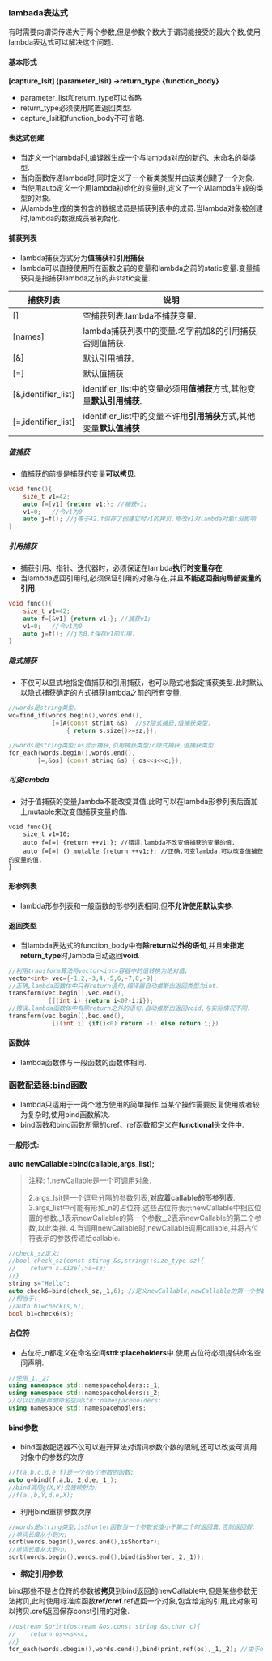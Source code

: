 ### lambada表达式

有时需要向谓词传递大于两个参数,但是参数个数大于谓词能接受的最大个数,使用lambda表达式可以解决这个问题.

#### 基本形式

**[capture_lsit] (parameter_lsit) ->return_type {function_body}**

* parameter_list和return_type可以省略
* return_type必须使用尾置返回类型.
* capture_lsit和function_body不可省略.

#### 表达式创建

* 当定义一个lambda时,编译器生成一个与lambda对应的新的、未命名的类类型.
* 当向函数传递lambda时,同时定义了一个新类类型并由该类创建了一个对象.
* 当使用auto定义一个用lambda初始化的变量时,定义了一个从lambda生成的类型的对象.
* 从lambda生成的类包含的数据成员是捕获列表中的成员.当lambda对象被创建时,lambda的数据成员被初始化.

#### 捕获列表

* lambda捕获方式分为**值捕获**和**引用捕获**
* lambda可以直接使用所在函数之前的变量和lambda之前的static变量.变量捕获只是指捕获lambda之前的非static变量.

| 捕获列表            | 说明                                                         |
| ------------------- | ------------------------------------------------------------ |
| []                  | 空捕获列表.lambda不捕获变量.                                 |
| [names]             | lambda捕获列表中的变量.名字前加&的引用捕获,否则值捕获.       |
| [&]                 | 默认引用捕获.                                                |
| [=]                 | 默认值捕获                                                   |
| [&,identifier_list] | identifier_list中的变量必须用**值捕获**方式,其他变量**默认引用捕获**. |
| [=,identifier_list] | identifier_list中的变量不许用**引用捕获**方式,其他变量**默认值捕获** |

##### 值捕获

* 值捕获的前提是捕获的变量**可以拷贝**.

```C++
void func(){
    size_t v1=42;
    auto f=[v1] {return v1;}; //捕获v1;
    v1=0;   //令v1为0
    auto j=f(); //j等于42.f保存了创建它时v1的拷贝.修改v1对lambda对象f没影响.
}
```

##### 引用捕获

* 捕获引用、指针、迭代器时，必须保证在lambda**执行时变量存在**.
* 当lambda返回引用时,必须保证引用的对象存在,并且**不能返回指向局部变量的引用**.

```c++
void func(){
    size_t v1=42;
    auto f=[&v1] {return v1;}; //捕获v1;
    v1=0;   //令v1为0
    auto j=f(); //j为0.f保存v1的引用.
}
```

##### 隐式捕获

* 不仅可以显式地指定值捕获和引用捕获，也可以隐式地指定捕获类型.此时默认以隐式捕获确定的方式捕获lambda之前的所有变量.

```c++
//words是string类型.
wc=find_if(words.begin(),words.end(),
            [=]A(const strint &s)  //sz隐式捕获,值捕获类型.
                { return s.size()>=sz;});
```

```c++
//words是string类型;os显示捕获,引用捕获类型;c隐式捕获,值捕获类型.
for_each(words.begin(),words.end(),
        [=,&os] (const string &s) { os<<s<<c;});
```

##### 可变lambda

* 对于值捕获的变量,lambda不能改变其值.此时可以在lambda形参列表后面加上mutable来改变值捕获变量的值.

```
void func(){
    size_t v1=10;
    auto f=[=] {return ++v1;}; //错误.lambda不改变值捕获的变量的值.
    auto f=[=] () mutable {return ++v1;}; //正确.可变lambda.可以改变值捕获的变量的值.
}
```

#### 形参列表

* lambda形参列表和一般函数的形参列表相同,但**不允许使用默认实参**.

#### 返回类型

* 当lambda表达式的function_body中有**除return以外的语句**,并且**未指定return_type**时,lambda自动返回**void**.

```C++
//利用transform算法将vector<int>容器中的值转换为绝对值;
vector<int> vec={-1,2,-3,4,-5,6,-7,8,-9};
//正确,lambda函数体中只有return语句,编译器自动推断出返回类型为int.
transform(vec.begin(),vec.end(),
           [](int i) {return i<0?-i:i});
//错误.lambda函数体中有除return之外的语句,自动推断出返回void,与实际情况不同.
transform(vec.begin(),bec.end(),
            [](int i) {if(i<0) return -1; else return i;})
```

#### 函数体

* lambda函数体与一般函数的函数体相同.

### 函数配适器:bind函数

* lambda只适用于一两个地方使用的简单操作.当某个操作需要反复使用或者较为复杂时,使用bind函数解决.
* bind函数和bind函数所需的cref、ref函数都定义在**functional**头文件中.

#### 一般形式:

**auto newCallable=bind(callable,args_list);**

> 注释:
> 1.newCallable是一个可调用对象.
>
> 2.args_lsit是一个逗号分隔的参数列表,**对应着callable的形参列表**.
> 3.args_list中可能有形如_n的占位符.这些占位符表示newCallable中相应位置的参数._1表示newCallable的第一个参数,_2表示newCallable的第二个参数,以此类推.
> 4.当调用newCallable时,newCallable调用callable,并将占位符表示的参数传递给callable.

```C++
//check_sz定义:
//bool check_sz(const stirng &s,string::size_type sz){
//    return s.size()>s=sz;
//}
string s="Hello";
auto check6=bind(check_sz,_1,6); //定义newCallable,newCallable的第一个参数传递给callable;
//相当于:
//auto b1=check(s,6);
bool b1=check6(s);
```

#### 占位符

* 占位符_n都定义在命名空间**std::placeholders**中.使用占位符必须提供命名空间声明.

```C++
//使用_1,_2;
using namespace std::namespaceholders::_1;
using namespace std::namespaceholders::_2;
//可以以直接声明命名空间std::namespaceholders;
using namesapce std::namespacehodlers;
```

#### bind参数

* bind函数配适器不仅可以避开算法对谓词参数个数的限制,还可以改变可调用对象中的参数的次序

```C++
//f(a,b,c,d,e,f)是一个有5个参数的函数;
auto g=bind(f,a,b,_2,d,e,_1_);
//bind调用g(X,Y)会被映射为:
//f(a,,b,Y,d,e,X);
```

* 利用bind重排参数次序

```C++
//words是string类型;isShorter函数当一个参数长度小于第二个时返回真,否则返回假;
//单词长度从小到大;
sort(words.begin(),words.end(),isShorter);
//单词长度从大到小;
sort(words.begin(),words.end(),bind(isShorter,_2,_1));
```

* **绑定引用参数**

bind那些不是占位符的参数被**拷贝**到bind返回的newCallable中,但是某些参数无法拷贝,此时使用标准库函数**ref/cref**.ref返回一个对象,包含给定的引用,此对象可以拷贝.cref返回保存const引用的对象.

```C++
//ostream &print(ostream &os,const string &s,char c){
//    return os<<s<<c;
//}
for_each(words.cbegin(),words.cend(),bind(print,ref(os),_1,_2); //由于os是ostream类型对象,不可拷贝,因此使用标准库函数ref;
```



